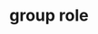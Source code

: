 ---
{
  "title": "group role",
  "description": "A set of user interface objects which are not intended to be included in a page summary or table of contents by assistive technologies.",
  "category": "aria",
  "keywords": [
    "group role"
  ],
  "last_test_date": "2019-01-06",
  "test_results_url": "https://a11ysupport.io/tech/aria/group_role",
  "test_url": "https://a11ysupport.io/tech/aria/group_role",
  "notes_by_num": {
    "1": "APG 1.1 Checkbox Example (Two State): Pressing the TAB or SHIFT+TAB keys to focus the first (or last) checkbox in the group caused the group label to be announced, but not the group role."
  },
  "stats": {
    "dragon_win": {
      "chrome": {
        "76-78": "na"
      }
    },
    "jaws": {
      "chrome": {
        "74-78": "a #1"
      },
      "ie": {
        "11-11.134": "a #1"
      },
      "firefox": {
        "66-70": "a #1"
      }
    },
    "narrator": {
      "edge": {
        "44-44.17763.1.0": "a"
      }
    },
    "nvda": {
      "chrome": {
        "74-78": "a"
      },
      "firefox": {
        "67-70": "a"
      }
    },
    "va_and": {
      "and_chr": {
        "77-78": "na"
      }
    },
    "vc_macos": {
      "safari": {
        "13.0.2-13.0.4": "na"
      }
    },
    "vo_ios": {
      "ios_saf": {
        "12.3-13.3": "a"
      }
    },
    "vo_macos": {
      "safari": {
        "12.1.1-13.0.4": "y"
      }
    },
    "talkback": {
      "and_chr": {
        "75-78": "a"
      }
    },
    "orca": {
      "firefox": {
        "69-70": "y"
      }
    },
    "vc_ios": {
      "ios_saf": {
        "13.0-13.3": "na"
      }
    },
    "wsr": {
      "edge": {
        "44": "na"
      },
      "chrome": {
        "77-78": "na"
      }
    }
  },
  "links": {
    "ARIA spec for group": "https://www.w3.org/TR/wai-aria-1.1/#group"
  }
}
---